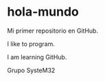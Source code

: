 # hola-mundo

Mi primer repositorio en GitHub.

I like to program.

I am learning GitHub.

Grupo SysteM32

